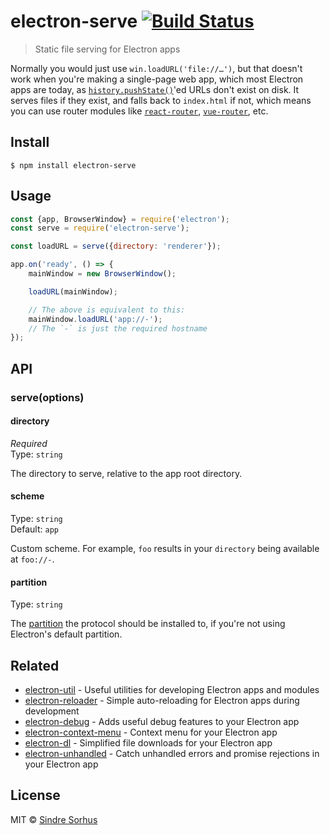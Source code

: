 # electron-serve [![Build Status](https://travis-ci.org/sindresorhus/electron-serve.svg?branch=master)](https://travis-ci.org/sindresorhus/electron-serve)

> Static file serving for Electron apps

Normally you would just use `win.loadURL('file://…')`, but that doesn't work when you're making a single-page web app, which most Electron apps are today, as [`history.pushState()`](https://developer.mozilla.org/en-US/docs/Web/API/History_API)'ed URLs don't exist on disk. It serves files if they exist, and falls back to `index.html` if not, which means you can use router modules like [`react-router`](https://github.com/ReactTraining/react-router), [`vue-router`](https://github.com/vuejs/vue-router), etc.


## Install

```
$ npm install electron-serve
```


## Usage

```js
const {app, BrowserWindow} = require('electron');
const serve = require('electron-serve');

const loadURL = serve({directory: 'renderer'});

app.on('ready', () => {
	mainWindow = new BrowserWindow();

	loadURL(mainWindow);

	// The above is equivalent to this:
	mainWindow.loadURL('app://-');
	// The `-` is just the required hostname
});
```


## API

### serve(options)

#### directory

*Required*<br>
Type: `string`

The directory to serve, relative to the app root directory.

#### scheme

Type: `string`<br>
Default: `app`

Custom scheme. For example, `foo` results in your `directory` being available at `foo://-`.

#### partition

Type: `string`<br>

The [partition](https://electronjs.org/docs/api/session#sessionfrompartitionpartition-options) the protocol should be installed to, if you're not using Electron's default partition.


## Related

- [electron-util](https://github.com/sindresorhus/electron-util) - Useful utilities for developing Electron apps and modules
- [electron-reloader](https://github.com/sindresorhus/electron-reloader) - Simple auto-reloading for Electron apps during development
- [electron-debug](https://github.com/sindresorhus/electron-debug) - Adds useful debug features to your Electron app
- [electron-context-menu](https://github.com/sindresorhus/electron-context-menu) - Context menu for your Electron app
- [electron-dl](https://github.com/sindresorhus/electron-dl) - Simplified file downloads for your Electron app
- [electron-unhandled](https://github.com/sindresorhus/electron-unhandled) - Catch unhandled errors and promise rejections in your Electron app


## License

MIT © [Sindre Sorhus](https://sindresorhus.com)
